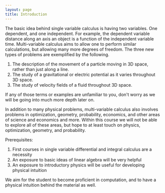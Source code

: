 ```yaml
---
layout: page
title: Introduction
---
```


The basic idea behind single variable calculus is having two variables. One dependent, and one independent. For example, the dependent variable distance along an axis an object is a function of the independent variable time. Multi-variable calculus aims to allow one to perform similar calculations, but allowing many more degrees of freedom. The three new types of problems are exemplified by the following.

1. The description of the movement of a particle moving in 3D space, rather than just along a line. 
2. The study of a gravitational or electric potential as it varies throughout 3D space.
3. The study of velocity fields of a fluid throughout 3D space.

If any of those terms or examples are unfamiliar to you, don't worry as we will be going into much more depth later on.

In addition to many physical problems, multi-variable calculus also involves problems in optimization, geometry, probability, economics, and other areas of science and economics and more. Within this course we will not be able to explore all of these areas, but hope to at least touch on physics, optimization, geometry, and probability.

Prerequisites:
1.  First courses in single variable differential and integral calculus are a necessity
2. An exposure to basic ideas of linear algebra will be very helpful
3. An exposure to introductory physics will be useful for developing physical intuition

We aim for the student to become proficient in computation, and to have a physical intuition behind the material as well. 
